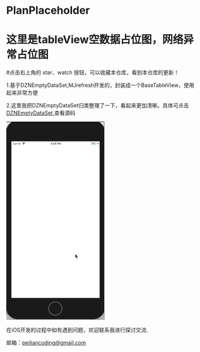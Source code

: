 # PlanPlaceholder

  这里是tableView空数据占位图，网络异常占位图
  =====================================
  
  #点击右上角的 star、watch 按钮，可以收藏本仓库，看到本仓库的更新！

  1.基于DZNEmptyDataSet,MJrefresh开发的，封装成一个BaseTableView，使用起来非常方便
  
  2.这里我把DZNEmptyDataSet归类整理了一下，看起来更加清晰。具体可点击 [DZNEmptyDataSet](https://github.com/dzenbot/DZNEmptyDataSet),查看源码
  
  
  ![img](https://github.com/2877025939/PlanPlaceholder/blob/master/PlanPlacehoder.gif)  
  
 
 在iOS开发的过程中如有遇到问题，欢迎联系我进行探讨交流.

  邮箱：peiliancoding@gmail.com 
  


